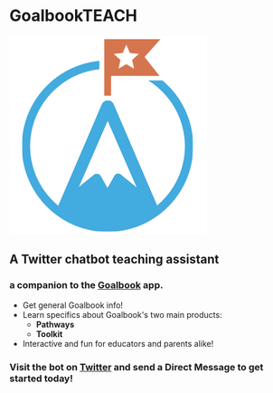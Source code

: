 # GoalbookTEACH
![GoalbookTEACH](/public/twitter-icon.png)

## A Twitter chatbot teaching assistant
### a companion to the [Goalbook](https://goalbookapp.com) app.

* Get general Goalbook info!
* Learn specifics about Goalbook's two main products:
  * **Pathways**
  * **Toolkit**
* Interactive and fun for educators and parents alike!

### Visit the bot on [**Twitter**](https://twitter.com/goalbookTEACH) and send a **Direct Message** to get started today!